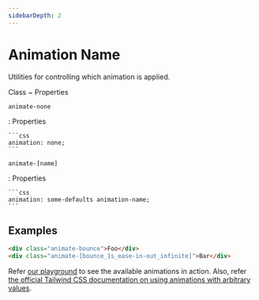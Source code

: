 ```yaml
---
sidebarDepth: 2
---
```


<!-- markdownlint-disable MD046 -->

# Animation Name

Utilities for controlling which animation is applied.

Class
~ Properties

`animate-none`

: Properties

    ```css
    animation: none;
    ```

`animate-[name]`

: Properties

    ```css
    animation: some-defaults animation-name;
    ```

## Examples

```html
<div class="animate-bounce">Foo</div>
<div class="animate-[bounce_1s_ease-in-out_infinite]">Bar</div>
```

Refer [our playground](https://ikcb.org/animated-tailwindcss) to see the available animations in action. Also, refer [the official Tailwind CSS documentation on using animations with arbitrary values](https://tailwindcss.com/docs/animation#arbitrary-values).
